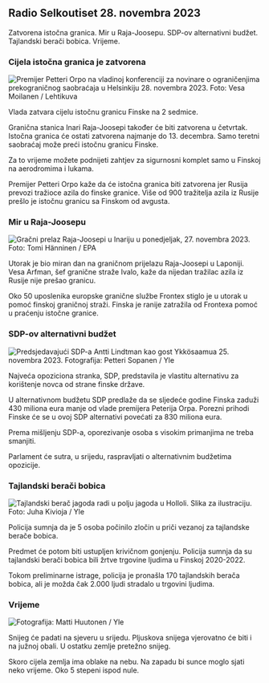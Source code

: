 Radio Selkoutiset 28. novembra 2023
-----------------------------

Zatvorena istočna granica. Mir u Raja-Joosepu. SDP-ov alternativni budžet. Tajlandski berači bobica. Vrijeme.

### Cijela istočna granica je zatvorena

![Premijer Petteri Orpo na vladinoj konferenciji za novinare o ograničenjima prekograničnog saobraćaja u Helsinkiju 28. novembra 2023. Foto: Vesa Moilanen / Lehtikuva](https://images.cdn.yle.fi/image/upload/c_crop,h_2880,w_5120,x_0,y_533/ar_1.7777777777777777,c_fill,g_faces,h_675,w_1200/dpr_1.0/q_auto:eco/f_auto/fl_lossy/v5969118f25252525fb63bc0)

Vlada zatvara cijelu istočnu granicu Finske na 2 sedmice.

Granična stanica Inari Raja-Joosepi također će biti zatvorena u četvrtak. Istočna granica će ostati zatvorena najmanje do 13. decembra. Samo teretni saobraćaj može preći istočnu granicu Finske.

Za to vrijeme možete podnijeti zahtjev za sigurnosni komplet samo u Finskoj na aerodromima i lukama.

Premijer Petteri Orpo kaže da će istočna granica biti zatvorena jer Rusija prevozi tražioce azila do finske granice. Više od 900 tražitelja azila iz Rusije prešlo je istočnu granicu sa Finskom od avgusta.

### Mir u Raja-Joosepu

![Gračni prelaz Raja-Joosepi u Inariju u ponedjeljak, 27. novembra 2023. Foto: Tomi Hänninen / EPA](https://images.cdn.yle.fi/image/upload/c_crop,h_3078,w_5472,x_0,y_474/ar_1.7777777777777777,c_fill,g_faces,h_675,w_1200/dpr_1.0/q_auto:eco/f_auto/fl_lossy/v1701178188/39-1207259a)

Utorak je bio miran dan na graničnom prijelazu Raja-Joosepi u Laponiji. Vesa Arfman, šef granične straže Ivalo, kaže da nijedan tražilac azila iz Rusije nije prešao granicu.

Oko 50 uposlenika europske granične službe Frontex stiglo je u utorak u pomoć finskoj graničnoj straži. Finska je ranije zatražila od Frontexa pomoć u praćenju istočne granice.

### SDP-ov alternativni budžet

![Predsjedavajući SDP-a Antti Lindtman kao gost Ykkösaamua 25. novembra 2023. Fotografija: Petteri Sopanen / Yle](https://images.cdn.yle.fi/image/upload/c_crop,h_2250,w_4000,x_0,y_214/ar_1.7777777777777777,c_fill,g_faces,h_1270,h_1270.q_auto:eco/f_auto/fl_lossy/v1700900437/39-12065046561addd1ff4d)

Najveća opoziciona stranka, SDP, predstavila je vlastitu alternativu za korištenje novca od strane finske države.

U alternativnom budžetu SDP predlaže da se sljedeće godine Finska zaduži 430 miliona eura manje od vlade premijera Peterija Orpa. Porezni prihodi Finske će se u ovoj SDP alternativi povećati za 830 miliona eura.

Prema mišljenju SDP-a, oporezivanje osoba s visokim primanjima ne treba smanjiti.

Parlament će sutra, u srijedu, raspravljati o alternativnim budžetima opozicije.

### Tajlandski berači bobica

![Tajlandski berač jagoda radi u polju jagoda u Holloli. Slika za ilustraciju. Foto: Juha Kivioja / Yle](https://images.cdn.yle.fi/image/upload/c_crop,h_3158,w_5615,x_0,y_362/ar_1.7777777777777777,c_fill,g_faces,h_1270,h_1270.q_auto:eco/f_auto/fl_lossy/v1697111616/39-11854426527dce6a43a2)

Policija sumnja da je 5 osoba počinilo zločin u priči vezanoj za tajlandske berače bobica.

Predmet će potom biti ustupljen krivičnom gonjenju. Policija sumnja da su tajlandski berači bobica bili žrtve trgovine ljudima u Finskoj 2020-2022.

Tokom preliminarne istrage, policija je pronašla 170 tajlandskih berača bobica, ali je možda čak 2.000 ljudi stradalo u trgovini ljudima.

### Vrijeme

![ Fotografija: Matti Huutonen / Yle](https://images.cdn.yle.fi/image/upload/c_crop,h_1080,w_1919,x_0,y_0/ar_1.7777777777777777,c_fill,g_faces,wd_62_1.0/q_auto:eco/f_auto/fl_lossy/v1701179634/39-12078316565f0cf485dd)

Snijeg će padati na sjeveru u srijedu. Pljuskova snijega vjerovatno će biti i na južnoj obali. U ostatku zemlje pretežno snijeg.

Skoro cijela zemlja ima oblake na nebu. Na zapadu bi sunce moglo sjati neko vrijeme. Oko 5 stepeni ispod nule.